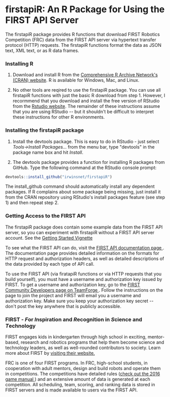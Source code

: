 # firstapiR: An R Package for Using the FIRST API Server

The firstapiR package provides R functions that download FIRST Robotics 
Competition (FRC) data from the FIRST API server via hypertext transfer protocol
(HTTP) requests. The firstapiR functions format the data as JSON text, XML text,
or as R data frames.

### Installing R

1. Download and install R from the [Comprehensive R Archive Network's (CRAN)
website](https://www.r-project.org/). R is available for Windows, Mac, and
Linux.

1. No other tools are reqired to use the firstapiR package. You can use all 
firstapiR functions with just the basic R download from step 1. However, I 
recormmend that you download and install the free version of RStudio from the
[Rstudio website](https://www.rstudio.com/). The remainder of these
instructions assume that you are using RStudio -- but it shouldn't be difficult
to interpret these instructions for other R environments.


### Installing the firstapiR package

1. Install the devtools package. This is easy to do in RStudio - just select
_Tools->Install Packages..._ from the menu bar, type "devtools" in the
package name box and hit _Install_.

1. The devtools package provides a function for installing R packages from
GitHub. Type the following command at the RStudio console prompt:
```R
devtools::install_github("irwinsnet/firstapiR")
```

The install_github command should automatically install any dependent packages. 
If R complains about some package being missing, just install it from the CRAN 
repository using RStudio's install packages feature (see step 1) and then
repeat step 2.


### Getting Access to the FIRST API

The firstapiR package does contain some example data from the FIRST API server,
so you can experiment with firstapiR without a FIRST API server account. See the
[Getting Started Vignette]()

To see what the FIRST API can do, visit the [FIRST API documentation page 
](http://docs.frcevents2.apiary.io/#). The documentation page provides detailed 
information on the formats for HTTP request and authorization headers, as well
as detailed descriptions of the data provided by each type of API call.

To use the FIRST API (via firatapiR functions or via HTTP requests that you
build yourself), you must have a username and authorization key issued by FIRST.
To get a username and authorization key, go to the [FIRST Community Developers
page on TeamForge 
](https://usfirst.collab.net/sf/projects/first_community_developers/). Follow 
the instructions on the page to join the project and FIRST will email you a 
username and authorization key. Make sure you keep your authorization key
secret -- don't post the key anywhere that is publicly accessible.



### FIRST - *F*or *I*nspiration and *R*ecognition in *S*cience and *T*echnology

FIRST engages kids in kindergarten through high school in exciting, 
mentor-based, research and robotics programs that help them become science and 
technology leaders, as well as well-rounded contributors to society. Learn more 
about FIRST by [visiting their website.](http://www.firstinspires.org/)

FRC is one of four FIRST programs. In FRC, high-school students, in cooperation
with adult mentors, design and build robots and operate them in competitions.
The competitions have detailed rules ([check out the 2016 game manual 
](http://www.firstinspires.org/resource-library/frc/competition-manual-qa-system))
and an extensive amount of data is generated at each competition. All 
scheduling, team, scoring, and ranking data is stored in FIRST servers and is 
made available to users via the FIRST API.
